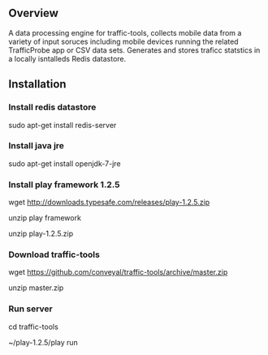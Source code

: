 Overview
--------

A data processing engine for traffic-tools, collects mobile data from a variety of input soruces including mobile devices running the related TrafficProbe app or CSV data sets. Generates and stores traficc statstics in a locally isntalleds Redis datastore.

Installation
------------

### Install redis datastore

sudo apt-get install redis-server

### Install java jre

sudo apt-get install openjdk-7-jre

### Install play framework 1.2.5

wget http://downloads.typesafe.com/releases/play-1.2.5.zip

unzip play framework

unzip play-1.2.5.zip

### Download traffic-tools

wget https://github.com/conveyal/traffic-tools/archive/master.zip

unzip master.zip

### Run server

cd traffic-tools

~/play-1.2.5/play run
